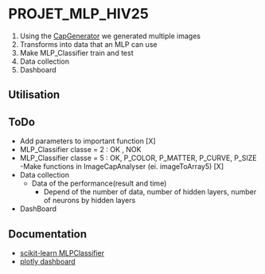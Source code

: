 # PROJET_MLP_HIV25

1. Using the [CapGenerator](https://github.com/MathieuPPicard/CapGenertor) we generated multiple images
2. Transforms into data that an MLP can use
3. Make MLP_Classifier train and test
4. Data collection
5. Dashboard

## Utilisation


## ToDo
- Add parameters to important function [X]
- MLP_Classifier classe = 2 : OK , NOK
- MLP_Classifier classe =  5 : OK, P_COLOR, P_MATTER, P_CURVE, P_SIZE
    -Make functions in ImageCapAnalyser (ei. imageToArray5) [X]
- Data collection
    - Data of the performance(result and time)
        - Depend of the number of data, number of hidden layers, number of neurons by hidden layers
- DashBoard

## Documentation

- [scikit-learn MLPClassifier](https://scikit-learn.org/dev/modules/generated/sklearn.neural_network.MLPClassifier.html)
- [plotly dashboard](https://dash.plotly.com/)